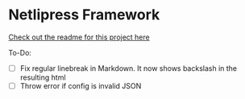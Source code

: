 # Netlipress Framework

[Check out the readme for this project here](https://github.com/jwktje/netlipress)

To-Do:
- [ ] Fix regular linebreak in Markdown. It now shows backslash in the resulting html
- [ ] Throw error if config is invalid JSON
